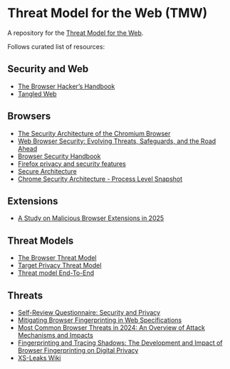 # Threat Model for the Web (TMW)

A repository for the [Threat Model for the Web](https://www.w3.org/2024/11/security-ig-charter.html#TMW).

Follows curated list of resources:


## Security and Web
- [The Browser Hacker’s Handbook]((https://www.wiley.com/en-us/The+Browser+Hacker's+Handbook-p-9781118662090))
- [Tangled Web](https://nostarch.com/tangledweb)


## Browsers
 - [The Security Architecture of the Chromium Browser](https://seclab.stanford.edu/websec/chromium/chromium-security-architecture.pdf)
- [Web Browser Security: Evolving Threats, Safeguards, and the Road Ahead](https://www.red-gate.com/simple-talk/featured/web-browser-security-evolving-threats-safeguards-and-the-road-ahead/)
- [Browser Security Handbook](https://code.google.com/archive/p/browsersec/)
- [Firefox privacy and security features](https://support.mozilla.org/en-US/kb/firefox-privacy-and-security-features)
- [Secure Architecture](https://www.chromium.org/Home/chromium-security/guts/)
- [Chrome Security Architecture - Process Level Snapshot](https://docs.google.com/drawings/d/1TuECFL9K7J5q5UePJLC-YH3satvb1RrjLRH-tW_VKeE/edit)

## Extensions
- [A Study on Malicious Browser Extensions in 2025](https://arxiv.org/abs/2503.04292)

## Threat Models
- [The Browser Threat Model](https://iang.org/ssl/browser_threat_model.html#browser)
- [Target Privacy Threat Model](https://w3cping.github.io/privacy-threat-model/)
- [Threat model End-To-End](https://github.com/google/end-to-end/wiki/Threat-model)

## Threats
 - [Self-Review Questionnaire: Security and Privacy](https://www.w3.org/TR/security-privacy-questionnaire/)
 - [Mitigating Browser Fingerprinting in Web Specifications
](https://www.w3.org/TR/fingerprinting-guidance/)
 - [Most Common Browser Threats in 2024: An
Overview of Attack Mechanisms and Impacts](https://keepaware.com/blog/common-browser-threats-of-2024-an-overview-of-attack-mechanisms-and-impacts)
 - [Fingerprinting and Tracing Shadows: The Development and Impact of Browser Fingerprinting on Digital Privacy](https://arxiv.org/abs/2411.12045)
 - [XS-Leaks Wiki](https://xsleaks.dev)




